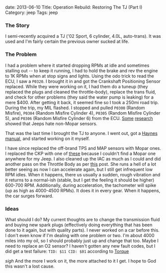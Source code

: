 date: 2013-06-10
Title: Operation Rebuild: Restoring The TJ (Part I)
Category: jeep
Tags: jeep

### The Story
I semi-recently acquired a TJ ('02 Sport, 6 cylinder, 4.0L, auto-trans). It was used and I'm fairly certain the previous owner sucked at life.

### The Problem
I had a problem where it started dropping RPMs at idle and sometimes stalling out -- to keep it running, I had to hold the brake and rev the engine to 1K RPMs when at stop signs and lights. Using the odo trick to read the ECU, I saw a `P0320`. I brought it in and got the Crankshaft Positioning Sensor replaced. While they were working on it, I had them do a tuneup (they replaced the plugs and cleaned the throttle-body), replace the trans fluid, and check for other problems (they said the water pump is leaking) for a mere $400. After getting it back, it seemed fine so I took a 250mi road trip. During the trip, my MIL flashed. I stopped and pulled `P0300` (Random Misfire), `P0304` (Random Misfire Cylinder 4), `P0305` (Random Misfire Cylinder 5), and `P0306` (Random Misfire Cylinder 6) from the ECU. [Some](http://www.jeepforum.com) [research](http://www.wranglerforum.com) showed that Jeeps hate non-Mopar sensors.

That was the last time I brought the TJ to anyone. I went out, got a [Haynes manual](http://www.amazon.com/Wrangler-Haynes-Repair-Manual-1987-2008/dp/B0002JMHYG/ref=sr_1_1?ie=UTF8&qid=1370917101&sr=8-1&keywords=haynes+repair+manual+jeep), and started working on it myself.

I have since replaced the off-brand TPS and MAP sensors with Mopar ones. I replaced the CKP with one of [these](http://www.jeep4x4center.com/crankshaft-positioning-sensor-4-0l-4897321aa.html) because I couldn't find a Mopar one anywhere for my Jeep. I also cleaned up the IAC as much as I could and did another pass on the Throttle Body as per [this](http://www.jeepforum.com/forum/f9/cleaning-iac-throttle-body-write-up-dummies-1114849/) post. She runs a hell of a lot better seeing as now I can accelerate again, but I still get infrequent low RPM idles. When it happens, there us usually a sudden, rough vibration and it returns to a normal-ish (stable, but I get the feeling it should be higher) 600-700 RPM. Additionally, during acceleration, the tachometer will spike (up as high as 4000-4500 RPMs). It does it in every gear. When it happens, the car surges forward.

### Ideas
What should I do? My current thoughts are to change the transmission fluid and buying new spark plugs (effectively doing everything that has been done to it again, but with quality parts). I never worked on a car before this. I don't even know if I'm dealing with one problem or two. I'm about 4000 miles into my oil, so I should probably just up and change that too. Maybe I need to replace an O2 sensor? I haven't gotten any new fault codes, but I did get a test failure: `TID: $11 CID: $01` according to [Torque](https://play.google.com/store/apps/details?id=org.prowl.torque&hl=en)

*sigh* And the more I work on it, the more attached to it I get. I hope to God this wasn't a lost cause.
